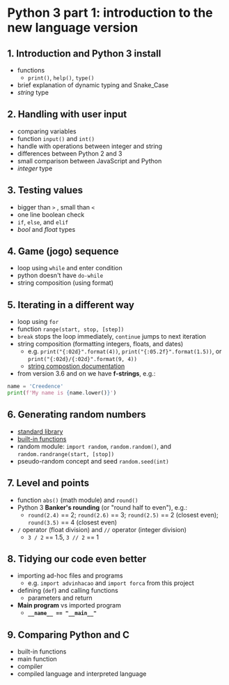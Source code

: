 # Python 3 part 1: introduction to the new language version

## 1. Introduction and Python 3 install
- functions  
  - `print()`, `help()`, `type()`
- brief explanation of dynamic typing and Snake_Case
- *string* type

## 2. Handling with user input
- comparing variables
- function `input()` and `int()` 
- handle with operations between integer and string
- differences between Python 2 and 3
- small comparison between JavaScript and Python
- *integer* type

## 3. Testing values
- bigger than `>` , small than `<`
- one line boolean check
- `if`, `else`, and `elif`
- *bool* and *float* types

## 4. Game (jogo) sequence
- loop using `while` and enter condition
- python doesn't have `do-while`
- string composition (using format)

## 5. Iterating in a different way
- loop using `for`
- function `range(start, stop, [step])`
- `break` stops the loop immediately, `continue` jumps to next iteration
- string composition (formatting integers, floats, and dates)
  - e.g. `print("{:02d}".format(4))`, `print("{:05.2f}".format(1.5))`, or `print("{:02d}/{:02d}".format(9, 4))`
  - [string compostion documentation](https://docs.python.org/3/library/string.html#formatexamples)
- from version 3.6 and on we have **f-strings**, e.g.:
``` python
name = 'Creedence'
print(f'My name is {name.lower()}')
```

## 6. Generating random numbers
- [standard library](https://docs.python.org/3/library/)
- [built-in functions](https://docs.python.org/3/library/functions.html)
- random module: `import random`, `random.random()`, and `random.randrange(start, [stop])`
- pseudo-random concept and seed `random.seed(int)`

## 7. Level and points
- function `abs()` (math module) and `round()`
- Python 3 **Banker's rounding** (or "round half to even"), e.g.:
  - `round(2.4)` == 2; `round(2.6)` == 3; `round(2.5)` == 2 (closest even);  `round(3.5)` == 4 (closest even)
- `/` operator (float division) and `//` operator (integer division)
  - `3 / 2` == 1.5, `3 // 2` == 1

## 8. Tidying our code even better
- importing ad-hoc files and programs
  - e.g. `import advinhacao` and `import forca` from this project
- defining (`def`) and calling functions
  - parameters and return
- **Main program** vs imported program
  - **`__name__ == "__main__"`**

## 9. Comparing Python and C
- built-in functions
- main function
- compiler
- compiled language and interpreted language
